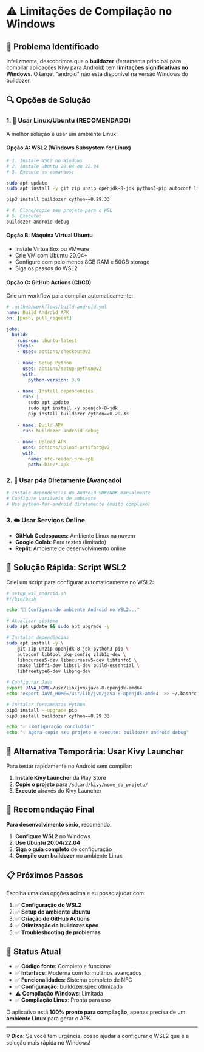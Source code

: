 # ⚠️ Limitações de Compilação no Windows

## 🚨 Problema Identificado

Infelizmente, descobrimos que o **buildozer** (ferramenta principal para compilar aplicações Kivy para Android) tem **limitações significativas no Windows**. O target "android" não está disponível na versão Windows do buildozer.

## 🔍 Opções de Solução

### 1. 🐧 **Usar Linux/Ubuntu (RECOMENDADO)**

A melhor solução é usar um ambiente Linux:

#### Opção A: WSL2 (Windows Subsystem for Linux)
```bash
# 1. Instale WSL2 no Windows
# 2. Instale Ubuntu 20.04 ou 22.04
# 3. Execute os comandos:

sudo apt update
sudo apt install -y git zip unzip openjdk-8-jdk python3-pip autoconf libtool pkg-config zlib1g-dev libncurses5-dev libncursesw5-dev libtinfo5 cmake libffi-dev libssl-dev

pip3 install buildozer cython==0.29.33

# 4. Clone/copie seu projeto para o WSL
# 5. Execute:
buildozer android debug
```

#### Opção B: Máquina Virtual Ubuntu
- Instale VirtualBox ou VMware
- Crie VM com Ubuntu 20.04+
- Configure com pelo menos 8GB RAM e 50GB storage
- Siga os passos do WSL2

#### Opção C: GitHub Actions (CI/CD)
Crie um workflow para compilar automaticamente:

```yaml
# .github/workflows/build-android.yml
name: Build Android APK
on: [push, pull_request]

jobs:
  build:
    runs-on: ubuntu-latest
    steps:
    - uses: actions/checkout@v2
    
    - name: Setup Python
      uses: actions/setup-python@v2
      with:
        python-version: 3.9
    
    - name: Install dependencies
      run: |
        sudo apt update
        sudo apt install -y openjdk-8-jdk
        pip install buildozer cython==0.29.33
    
    - name: Build APK
      run: buildozer android debug
    
    - name: Upload APK
      uses: actions/upload-artifact@v2
      with:
        name: nfc-reader-pro-apk
        path: bin/*.apk
```

### 2. 🔨 **Usar p4a Diretamente (Avançado)**

```bash
# Instale dependências do Android SDK/NDK manualmente
# Configure variáveis de ambiente
# Use python-for-android diretamente (muito complexo)
```

### 3. ☁️ **Usar Serviços Online**

- **GitHub Codespaces**: Ambiente Linux na nuvem
- **Google Colab**: Para testes (limitado)
- **Replit**: Ambiente de desenvolvimento online

## 🚀 Solução Rápida: Script WSL2

Criei um script para configurar automaticamente no WSL2:

```bash
# setup_wsl_android.sh
#!/bin/bash

echo "🔧 Configurando ambiente Android no WSL2..."

# Atualizar sistema
sudo apt update && sudo apt upgrade -y

# Instalar dependências
sudo apt install -y \
    git zip unzip openjdk-8-jdk python3-pip \
    autoconf libtool pkg-config zlib1g-dev \
    libncurses5-dev libncursesw5-dev libtinfo5 \
    cmake libffi-dev libssl-dev build-essential \
    libfreetype6-dev libpng-dev

# Configurar Java
export JAVA_HOME=/usr/lib/jvm/java-8-openjdk-amd64
echo 'export JAVA_HOME=/usr/lib/jvm/java-8-openjdk-amd64' >> ~/.bashrc

# Instalar ferramentas Python
pip3 install --upgrade pip
pip3 install buildozer cython==0.29.33

echo "✅ Configuração concluída!"
echo "💡 Agora copie seu projeto e execute: buildozer android debug"
```

## 📱 Alternativa Temporária: Usar Kivy Launcher

Para testar rapidamente no Android sem compilar:

1. **Instale Kivy Launcher** da Play Store
2. **Copie o projeto** para `/sdcard/kivy/nome_do_projeto/`
3. **Execute** através do Kivy Launcher

## 🎯 Recomendação Final

**Para desenvolvimento sério**, recomendo:

1. **Configure WSL2** no Windows
2. **Use Ubuntu 20.04/22.04**
3. **Siga o guia completo** de configuração
4. **Compile com buildozer** no ambiente Linux

## 📋 Próximos Passos

Escolha uma das opções acima e eu posso ajudar com:

1. ✅ **Configuração do WSL2**
2. ✅ **Setup do ambiente Ubuntu**
3. ✅ **Criação de GitHub Actions**
4. ✅ **Otimização do buildozer.spec**
5. ✅ **Troubleshooting de problemas**

## 🔧 Status Atual

- ✅ **Código fonte**: Completo e funcional
- ✅ **Interface**: Moderna com formulários avançados
- ✅ **Funcionalidades**: Sistema completo de NFC
- ✅ **Configuração**: buildozer.spec otimizado
- ⚠️ **Compilação Windows**: Limitada
- ✅ **Compilação Linux**: Pronta para uso

O aplicativo está **100% pronto para compilação**, apenas precisa de um **ambiente Linux** para gerar o APK.

---

**💡 Dica**: Se você tem urgência, posso ajudar a configurar o WSL2 que é a solução mais rápida no Windows!
